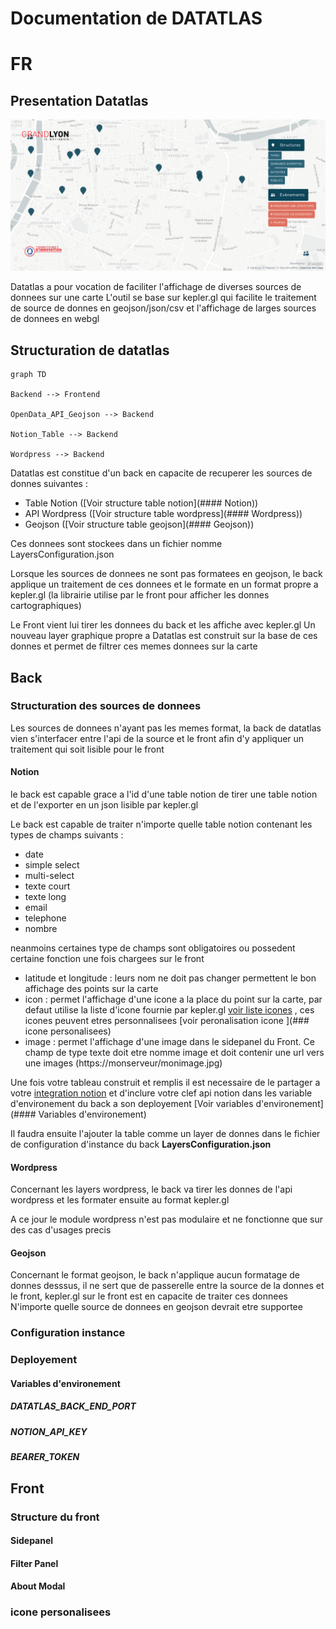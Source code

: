 # Documentation de DATATLAS


# FR

## Presentation Datatlas
![](medias/datatlas-industries.png)

Datatlas a pour vocation de faciliter l'affichage de diverses sources de donnees sur une carte
L'outil se base sur kepler.gl qui facilite le traitement de source de donnes en geojson/json/csv et l'affichage de larges sources de donnees en webgl

## Structuration de datatlas

```mermaid
graph TD

Backend --> Frontend

OpenData_API_Geojson --> Backend

Notion_Table --> Backend

Wordpress --> Backend
```
Datatlas est constitue d'un back en capacite de recuperer les sources de donnes suivantes :
- Table Notion ([Voir structure table notion](#### Notion)) 
- API Wordpress ([Voir structure table wordpress](#### Wordpress)) 
- Geojson ([Voir structure table geojson](#### Geojson))

Ces donnees sont stockees dans un fichier nomme LayersConfiguration.json

Lorsque les sources de donnees ne sont pas formatees en geojson, le back applique un traitement de ces donnees et le formate en un format propre a kepler.gl (la librairie utilise par le front pour afficher les donnes cartographiques)

Le Front vient lui tirer les donnees du back et les affiche avec kepler.gl
Un nouveau layer graphique propre a Datatlas est construit sur la base de ces donnes et permet de filtrer ces memes donnees sur la carte


## Back

### Structuration des sources de donnees
Les sources de donnees n'ayant pas les memes format, la back de datatlas vien s'interfacer entre l'api de la source et le front afin d'y appliquer un traitement qui soit lisible pour le front

#### Notion 
le back est capable grace a l'id d'une table notion de tirer une table notion et de l'exporter en un json lisible par kepler.gl

Le back est capable de traiter n'importe quelle table notion contenant les types de champs suivants :
- date
- simple select
- multi-select
- texte court
- texte long
- email
- telephone
- nombre

neanmoins certaines type de champs sont obligatoires ou possedent certaine fonction une fois chargees sur le front
- latitude et longitude : leurs nom ne doit pas changer permettent le bon affichage des points sur la carte
- icon : permet l'affichage d'une icone a la place du point sur la carte, par defaut utilise la liste d'icone fournie par kepler.gl [voir liste icones](https://d1a3f4spazzrp4.cloudfront.net/kepler.gl/icons/svg-icons.json) , ces icones peuvent etres personnalisees [voir peronalisation icone ](### icone personalisees)
- image : permet l'affichage d'une image dans le sidepanel du Front. Ce champ de type texte doit etre nomme image et doit contenir une url vers une images (https://monserveur/monimage.jpg)

Une fois votre tableau construit et remplis  il est necessaire de le partager a votre [integration notion](https://www.notion.so/my-integrations)  et d'inclure votre clef api notion dans les variable d'environement du back a son deployement [Voir variables d'environement](#### Variables d'environement)

Il faudra ensuite l'ajouter la table comme un layer de donnes dans le fichier de configuration d'instance du  back  **LayersConfiguration.json**

#### Wordpress 
Concernant les layers wordpress, le back va tirer les donnes de l'api wordpress et les formater ensuite au format kepler.gl

A ce jour le module wordpress n'est pas modulaire et ne fonctionne que sur des cas d'usages precis


#### Geojson
Concernant le format geojson, le back n'applique aucun formatage de donnes desssus, il ne sert que de passerelle entre la source de la donnes et le front, kepler.gl sur le front est en capacite de traiter ces donnees
N'importe quelle source de donnees en geojson devrait etre supportee

### Configuration instance

### Deployement
#### Variables d'environement
##### DATATLAS_BACK_END_PORT
##### NOTION_API_KEY
##### BEARER_TOKEN


## Front
### Structure du front
#### Sidepanel
#### Filter Panel
#### About Modal

### icone personalisees